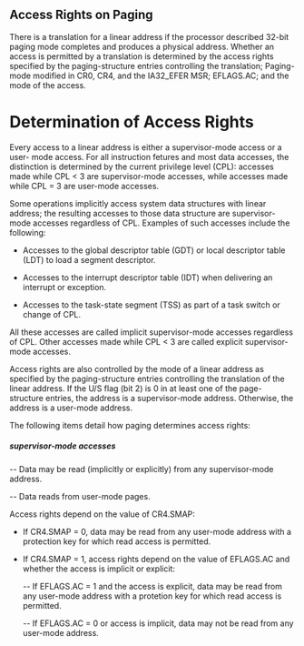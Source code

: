 Access Rights on Paging
--------------------------------------------

There is a translation for a linear address if the processor described 32-bit
paging mode completes and produces a physical address. Whether an access is 
permitted by a translation is determined by the access rights specified by the
paging-structure entries controlling the translation; Paging-mode modified in
CR0, CR4, and the IA32_EFER MSR; EFLAGS.AC; and the mode of the access.

# Determination of Access Rights

Every access to a linear address is either a supervisor-mode access or a user-
mode access. For all instruction fetures and most data accesses, the 
distinction is determined by the current privilege level (CPL): accesses made
while CPL < 3 are supervisor-mode accesses, while accesses made while CPL = 3
are user-mode accesses.

Some operations implicitly access system data structures with linear address;
the resulting accesses to those data structure are supervisor-mode accesses
regardless of CPL. Examples of such accesses include the following:

* Accesses to the global descriptor table (GDT) or local descriptor table (LDT)
  to load a segment descriptor.

* Accesses to the interrupt descriptor table (IDT) when delivering an interrupt
  or exception.

* Accesses to the task-state segment (TSS) as part of a task switch or change 
  of CPL. 

All these accesses are called implicit supervisor-mode accesses regardless of
CPL. Other accesses made while CPL < 3 are called explicit supervisor-mode
accesses.

Access rights are also controlled by the mode of a linear address as specified
by the paging-structure entries controlling the translation of the linear
address. If the U/S flag (bit 2) is 0 in at least one of the page-structure
entries, the address is a supervisor-mode address. Otherwise, the address is a
user-mode address.

The following items detail how paging determines access rights:

##### supervisor-mode accesses

-- Data may be read (implicitly or explicitly) from any supervisor-mode 
   address.

-- Data reads from user-mode pages.

   Access rights depend on the value of CR4.SMAP:

   * If CR4.SMAP = 0, data may be read from any user-mode address with a 
     protection key for which read access is permitted.

   * If CR4.SMAP = 1, access rights depend on the value of EFLAGS.AC and 
     whether the access is implicit or explicit:

     -- If EFLAGS.AC = 1 and the access is explicit, data may be read from any
        user-mode address with a protetion key for which read access is 
        permitted.

     -- If EFLAGS.AC = 0 or access is implicit, data may not be read from any
        user-mode address.

     
